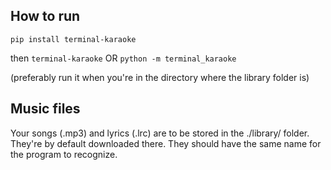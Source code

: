 ## How to run

` pip install terminal-karaoke `

then
` terminal-karaoke ` OR ` python -m terminal_karaoke `

(preferably run it when you're in the directory where the library folder is)

## Music files
Your songs (.mp3) and lyrics (.lrc) are to be stored in the ./library/ folder. They're by default downloaded there. 
They should have the same name for the program to recognize. 
